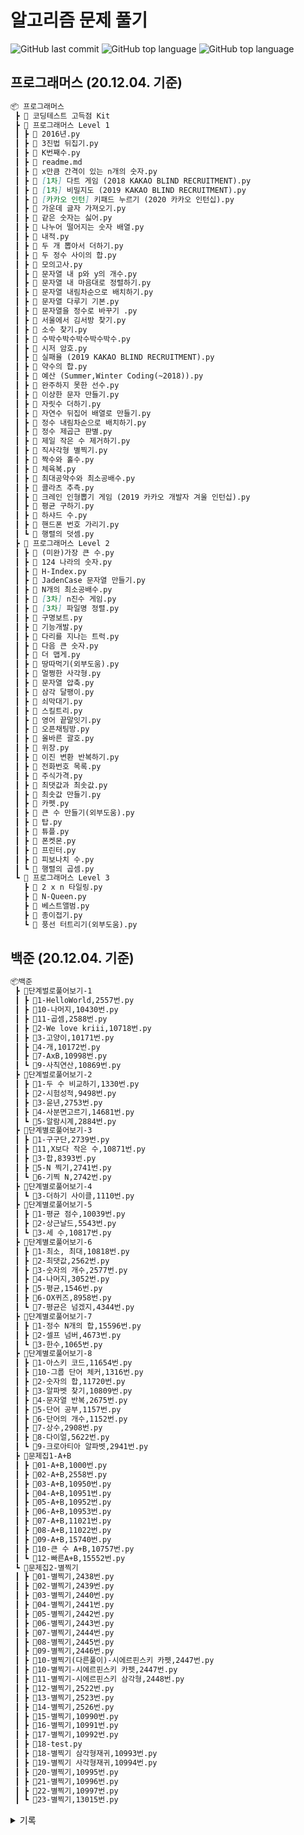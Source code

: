 # 알고리즘 문제 풀기

![GitHub last commit](https://img.shields.io/github/last-commit/Kimdonghyeon7645/Problem-Solving?color=gree&label=%EA%B0%80%EC%9E%A5%20%EC%B5%9C%EA%B7%BC%20%EC%BB%A4%EB%B0%8B&style=flat-square)
![GitHub top language](https://img.shields.io/github/languages/top/Kimdonghyeon7645/Problem-Solving?color=red&style=flat-square)
![GitHub top language](https://img.shields.io/badge/%EC%95%8C%EA%B3%A0%EB%A6%AC%EC%A6%98%20%ED%91%B8%EB%8A%94%20%EC%96%B8%EC%96%B4-%ED%8C%8C%EC%9D%B4%EC%8D%AC!(Python)-blue?style=flat-square&logo=Python)


## 프로그래머스 (20.12.04. 기준)

```markdown
📦 프로그래머스
 ┣ 📁 코딩테스트 고득점 Kit
 ┣ 📁 프로그래머스 Level 1
 ┃ ┣ 📜 2016년.py
 ┃ ┣ 📜 3진법 뒤집기.py
 ┃ ┣ 📜 K번째수.py
 ┃ ┣ 📜 readme.md
 ┃ ┣ 📜 x만큼 간격이 있는 n개의 숫자.py
 ┃ ┣ 📜 [1차] 다트 게임 (2018 KAKAO BLIND RECRUITMENT).py
 ┃ ┣ 📜 [1차] 비밀지도 (2019 KAKAO BLIND RECRUITMENT).py
 ┃ ┣ 📜 [카카오 인턴] 키패드 누르기 (2020 카카오 인턴십).py
 ┃ ┣ 📜 가운데 글자 가져오기.py
 ┃ ┣ 📜 같은 숫자는 싫어.py
 ┃ ┣ 📜 나누어 떨어지는 숫자 배열.py
 ┃ ┣ 📜 내적.py
 ┃ ┣ 📜 두 개 뽑아서 더하기.py
 ┃ ┣ 📜 두 정수 사이의 합.py
 ┃ ┣ 📜 모의고사.py
 ┃ ┣ 📜 문자열 내 p와 y의 개수.py
 ┃ ┣ 📜 문자열 내 마음대로 정렬하기.py
 ┃ ┣ 📜 문자열 내림차순으로 배치하기.py
 ┃ ┣ 📜 문자열 다루기 기본.py
 ┃ ┣ 📜 문자열을 정수로 바꾸기 .py
 ┃ ┣ 📜 서울에서 김서방 찾기.py
 ┃ ┣ 📜 소수 찾기.py
 ┃ ┣ 📜 수박수박수박수박수박수.py
 ┃ ┣ 📜 시저 암호.py
 ┃ ┣ 📜 실패율 (2019 KAKAO BLIND RECRUITMENT).py
 ┃ ┣ 📜 약수의 합.py
 ┃ ┣ 📜 예산 (Summer,Winter Coding(~2018)).py
 ┃ ┣ 📜 완주하지 못한 선수.py
 ┃ ┣ 📜 이상한 문자 만들기.py
 ┃ ┣ 📜 자릿수 더하기.py
 ┃ ┣ 📜 자연수 뒤집어 배열로 만들기.py
 ┃ ┣ 📜 정수 내림차순으로 배치하기.py
 ┃ ┣ 📜 정수 제곱근 판별.py
 ┃ ┣ 📜 제일 작은 수 제거하기.py
 ┃ ┣ 📜 직사각형 별찍기.py
 ┃ ┣ 📜 짝수와 홀수.py
 ┃ ┣ 📜 체육복.py
 ┃ ┣ 📜 최대공약수와 최소공배수.py
 ┃ ┣ 📜 콜라츠 추측.py
 ┃ ┣ 📜 크레인 인형뽑기 게임 (2019 카카오 개발자 겨울 인턴십).py
 ┃ ┣ 📜 평균 구하기.py
 ┃ ┣ 📜 하샤드 수.py
 ┃ ┣ 📜 핸드폰 번호 가리기.py
 ┃ ┗ 📜 행렬의 덧셈.py
 ┣ 📁 프로그래머스 Level 2
 ┃ ┣ 📜 (미완)가장 큰 수.py
 ┃ ┣ 📜 124 나라의 숫자.py
 ┃ ┣ 📜 H-Index.py
 ┃ ┣ 📜 JadenCase 문자열 만들기.py
 ┃ ┣ 📜 N개의 최소공배수.py
 ┃ ┣ 📜 [3차] n진수 게임.py
 ┃ ┣ 📜 [3차] 파일명 정렬.py
 ┃ ┣ 📜 구명보트.py
 ┃ ┣ 📜 기능개발.py
 ┃ ┣ 📜 다리를 지나는 트럭.py
 ┃ ┣ 📜 다음 큰 숫자.py
 ┃ ┣ 📜 더 맵게.py
 ┃ ┣ 📜 땅따먹기(외부도움).py
 ┃ ┣ 📜 멀쩡한 사각형.py
 ┃ ┣ 📜 문자열 압축.py
 ┃ ┣ 📜 삼각 달팽이.py
 ┃ ┣ 📜 쇠막대기.py
 ┃ ┣ 📜 스킬트리.py
 ┃ ┣ 📜 영어 끝말잇기.py
 ┃ ┣ 📜 오픈채팅방.py
 ┃ ┣ 📜 올바른 괄호.py
 ┃ ┣ 📜 위장.py
 ┃ ┣ 📜 이진 변환 반복하기.py
 ┃ ┣ 📜 전화번호 목록.py
 ┃ ┣ 📜 주식가격.py
 ┃ ┣ 📜 최댓값과 최솟값.py
 ┃ ┣ 📜 최솟값 만들기.py
 ┃ ┣ 📜 카펫.py
 ┃ ┣ 📜 큰 수 만들기(외부도움).py
 ┃ ┣ 📜 탑.py
 ┃ ┣ 📜 튜플.py
 ┃ ┣ 📜 폰켓몬.py
 ┃ ┣ 📜 프린터.py
 ┃ ┣ 📜 피보나치 수.py
 ┃ ┗ 📜 행렬의 곱셈.py
 ┗ 📁 프로그래머스 Level 3
   ┣ 📜 2 x n 타일링.py
   ┣ 📜 N-Queen.py
   ┣ 📜 베스트앨범.py
   ┣ 📜 종이접기.py
   ┗ 📜 풍선 터트리기(외부도움).py
```

## 백준 (20.12.04. 기준)

```markdown
📦백준
 ┣ 📂단계벌로풀어보기-1
 ┃ ┣ 📜1-HelloWorld,2557번.py
 ┃ ┣ 📜10-나머지,10430번.py
 ┃ ┣ 📜11-곱셈,2588번.py
 ┃ ┣ 📜2-We love kriii,10718번.py
 ┃ ┣ 📜3-고양이,10171번.py
 ┃ ┣ 📜4-개,10172번.py
 ┃ ┣ 📜7-AxB,10998번.py
 ┃ ┗ 📜9-사칙연산,10869번.py
 ┣ 📂단계벌로풀어보기-2
 ┃ ┣ 📜1-두 수 비교하기,1330번.py
 ┃ ┣ 📜2-시험성적,9498번.py
 ┃ ┣ 📜3-윤년,2753번.py
 ┃ ┣ 📜4-사분면고르기,14681번.py
 ┃ ┗ 📜5-알람시계,2884번.py
 ┣ 📂단계별로풀어보기-3
 ┃ ┣ 📜1-구구단,2739번.py
 ┃ ┣ 📜11,X보다 작은 수,10871번.py
 ┃ ┣ 📜3-합,8393번.py
 ┃ ┣ 📜5-N 찍기,2741번.py
 ┃ ┗ 📜6-기찍 N,2742번.py
 ┣ 📂단계별로풀어보기-4
 ┃ ┗ 📜3-더하기 사이클,1110번.py
 ┣ 📂단계별로풀어보기-5
 ┃ ┣ 📜1-평균 점수,10039번.py
 ┃ ┣ 📜2-상근날드,5543번.py
 ┃ ┗ 📜3-세 수,10817번.py
 ┣ 📂단계별로풀어보기-6
 ┃ ┣ 📜1-최소, 최대,10818번.py
 ┃ ┣ 📜2-최댓값,2562번.py
 ┃ ┣ 📜3-숫자의 개수,2577번.py
 ┃ ┣ 📜4-나머지,3052번.py
 ┃ ┣ 📜5-평균,1546번.py
 ┃ ┣ 📜6-OX퀴즈,8958번.py
 ┃ ┗ 📜7-평균은 넘겠지,4344번.py
 ┣ 📂단계별로풀어보기-7
 ┃ ┣ 📜1-정수 N개의 합,15596번.py
 ┃ ┣ 📜2-셀프 넘버,4673번.py
 ┃ ┗ 📜3-한수,1065번.py
 ┣ 📂단계별로풀어보기-8
 ┃ ┣ 📜1-아스키 코드,11654번.py
 ┃ ┣ 📜10-그룹 단어 체커,1316번.py
 ┃ ┣ 📜2-숫자의 합,11720번.py
 ┃ ┣ 📜3-알파벳 찾기,10809번.py
 ┃ ┣ 📜4-문자열 반복,2675번.py
 ┃ ┣ 📜5-단어 공부,1157번.py
 ┃ ┣ 📜6-단어의 개수,1152번.py
 ┃ ┣ 📜7-상수,2908번.py
 ┃ ┣ 📜8-다이얼,5622번.py
 ┃ ┗ 📜9-크로아티아 알파벳,2941번.py
 ┣ 📂문제집1-A+B
 ┃ ┣ 📜01-A+B,1000번.py
 ┃ ┣ 📜02-A+B,2558번.py
 ┃ ┣ 📜03-A+B,10950번.py
 ┃ ┣ 📜04-A+B,10951번.py
 ┃ ┣ 📜05-A+B,10952번.py
 ┃ ┣ 📜06-A+B,10953번.py
 ┃ ┣ 📜07-A+B,11021번.py
 ┃ ┣ 📜08-A+B,11022번.py
 ┃ ┣ 📜09-A+B,15740번.py
 ┃ ┣ 📜10-큰 수 A+B,10757번.py
 ┃ ┗ 📜12-빠른A+B,15552번.py
 ┗ 📂문제집2-별찍기
 ┃ ┣ 📜01-별찍기,2438번.py
 ┃ ┣ 📜02-별찍기,2439번.py
 ┃ ┣ 📜03-별찍기,2440번.py
 ┃ ┣ 📜04-별찍기,2441번.py
 ┃ ┣ 📜05-별찍기,2442번.py
 ┃ ┣ 📜06-별찍기,2443번.py
 ┃ ┣ 📜07-별찍기,2444번.py
 ┃ ┣ 📜08-별찍기,2445번.py
 ┃ ┣ 📜09-별찍기,2446번.py
 ┃ ┣ 📜10-별찍기(다른풀이)-시에르핀스키 카펫,2447번.py
 ┃ ┣ 📜10-별찍기-시에르핀스키 카펫,2447번.py
 ┃ ┣ 📜11-별찍기-시에르핀스키 삼각형,2448번.py
 ┃ ┣ 📜12-별찍기,2522번.py
 ┃ ┣ 📜13-별찍기,2523번.py
 ┃ ┣ 📜14-별찍기,2526번.py
 ┃ ┣ 📜15-별찍기,10990번.py
 ┃ ┣ 📜16-별찍기,10991번.py
 ┃ ┣ 📜17-별찍기,10992번.py
 ┃ ┣ 📜18-test.py
 ┃ ┣ 📜18-별찍기 삼각형재귀,10993번.py
 ┃ ┣ 📜19-별찍기 사각형재귀,10994번.py
 ┃ ┣ 📜20-별찍기,10995번.py
 ┃ ┣ 📜21-별찍기,10996번.py
 ┃ ┣ 📜22-별찍기,10997번.py
 ┃ ┗ 📜23-별찍기,13015번.py
```

<details>
  <summary>기록</summary>
    
  ## 6월 27일 이전
  - 프로그래머스
    - **해결한 문제 수 : 28개**
    - 순위 10066위  
    - 획득한 점수 1120    
  - 백준
    - **해결한 문제 수 : 65개**
    - 순위 20911위
   
  ## 7월 12일
  - 프로그래머스
    - **해결한 문제 수 : 40개 <span style='color:blue;'>(+12)</span>**
    - 순위 7088위  
    - 획득한 점수 1164    
  - 백준
    - **해결한 문제 수 : 78개 <span style='color:blue;'>(+13)</span>**
    - 순위 17525위
    
  ## 11월 10일
  - 프로그래머스 
    - **해결한 문제 수 : 68개**
    - 순위 4878위 
    
  ## 12월 4일
  - 프로그래머스 
    - **해결한 문제 수 : 92개**
    - 순위 2614위
    
</details>

